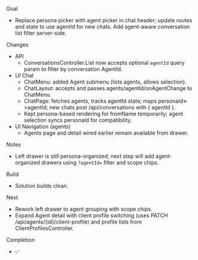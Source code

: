 Goal
- Replace persona picker with agent picker in chat header; update routes and state to use agentId for new chats. Add agent-aware conversation list filter server-side.

Changes
- API
  - ConversationsController.List now accepts optional `agentId` query param to filter by conversation AgentId.
- UI Chat
  - ChatMenu: added Agent submenu (lists agents, allows selection).
  - ChatLayout: accepts and passes agents/agentId/onAgentChange to ChatMenu.
  - ChatPage: fetches agents, tracks agentId state; maps personaId<->agentId; new chats post /api/conversations with { agentId }.
  - Kept persona-based rendering for fromName temporarily; agent selection syncs personaId for compatibility.
- UI Navigation (agents)
  - Agents page and detail wired earlier remain available from drawer.

Notes
- Left drawer is still persona-organized; next step will add agent-organized drawers using `?agentId=` filter and scope chips.

Build
- Solution builds clean.

Next
- Rework left drawer to agent grouping with scope chips.
- Expand Agent detail with client profile switching (uses PATCH /api/agents/{id}/client-profile) and profile lists from ClientProfilesController.

Completion
- ✅

